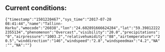 ## Current conditions: 
 ``` {"timestamp":"1501220467","sys_time":"2017-07-28 08:41:44","name":"Tallinn-Harku","wmocode":"26038","lon":"24.602891666624284","lat":"59.398122222355134","phenomenon":"Overcast","visibility":"20.0","precipitations":"0","airpressure":"1003.2","relativehumidity":"88","airtemperature":"20.5","winddirection":"146","windspeed":"2.8","windspeedmax":"4.2","NA":"","NA":""} ```
